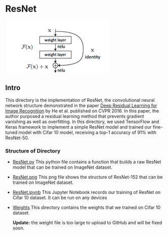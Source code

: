 # ResNet

![paper.png](paper.png)

## Intro

This directory is the implementation of ResNet, the convolutional neural network structure demonstrated in the
paper [Deep Residual Learning for Image Recognition](https://arxiv.org/pdf/1512.03385.pdf) by He et al. published on
CVPR 2016. In this paper, the author purposed a residual learning method that prevents gradient vanishing as well as
overfitting. In this directory, we used TensorFlow and Keras framework to implement a simple ResNet model and trained
our fine-tuned model with Cifar 10 model, receiving a top-1 accuracy of 91% with ResNet-50.

### Structure of Directory

- [ResNet.py](ResNet.py)
  This python file contains a function that builds a raw ResNet model that can be trained on ImageNet dataset.
- [ResNet.png](ResNet-152.png)
  This png file shows the structure of ResNet-152 that can be trained on ImageNet dataset.
- [ResNet.ipynb](ResNet.ipynb)
  This Jupyter Notebook records our training of ResNet on Cifar 10 dataset. It can be run on any devices
- [Weights](weights)
  This directory contains the weights that we trained on Cifar 10 dataset.

  **Update:** the weight file is too large to upload to GitHub and will be fixed soon.